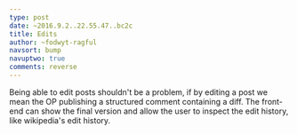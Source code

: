 ```yaml
---
type: post
date: ~2016.9.2..22.55.47..bc2c
title: Edits
author: ~fodwyt-ragful
navsort: bump
navuptwo: true
comments: reverse
---
```


Being able to edit posts shouldn't be a problem, if by editing a post we mean the OP publishing a structured comment containing a diff. The front-end can show the final version and allow the user to inspect the edit history, like wikipedia's edit history.